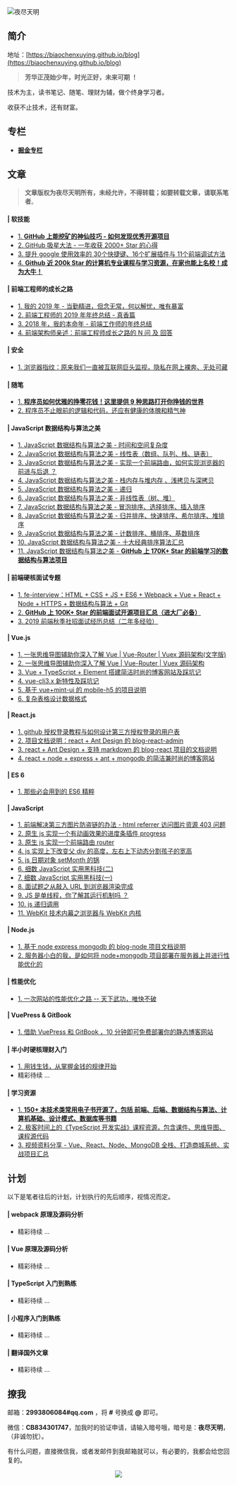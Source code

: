 
![夜尽天明](https://upload-images.jianshu.io/upload_images/12890819-6e2289f29c0d3b39.png?imageMogr2/auto-orient/strip%7CimageView2/2/w/1240)


## 简介

地址：[https://biaochenxuying.github.io/blog](https://biaochenxuying.github.io/blog)

> **芳华正茂始少年，时光正好，未来可期 ！**

技术为主，读书笔记、随笔、理财为辅，做个终身学习者。

收获不止技术，还有财富。


<!-- ## 分类

- [JavaScript 数据结构与算法之美](https://github.com/biaochenxuying/blog/projects/10)
- [JavaScript](https://github.com/biaochenxuying/blog/projects/4)
- [Vue.js](https://github.com/biaochenxuying/blog/projects/3)
- [ES 6](https://github.com/biaochenxuying/blog/projects/2)
- [React.js](https://github.com/biaochenxuying/blog/projects/5)
- [Node.js](https://github.com/biaochenxuying/blog/projects/7)
- [MongoDB](https://github.com/biaochenxuying/blog/projects/5)
- [软技能](https://github.com/biaochenxuying/blog/projects/11)
- [硬核面试专题](https://github.com/biaochenxuying/blog/projects/12)
- [前端工程师成长之路](https://github.com/biaochenxuying/blog/projects/14)
- [半小时硬核理财入门](https://github.com/biaochenxuying/blog/projects/9)
- [随笔](https://github.com/biaochenxuying/blog/projects/5) -->

## 专栏

- [**掘金专栏**](https://juejin.im/user/591d6b4d0ce463006926ae40)

<!-- ## 服务器

优惠消息：[阿里服务器低于 1 折、89/年、229/3年，比学生机还便宜](https://www.aliyun.com/minisite/goods?userCode=g6evk7n0&share_source=copy_link)，通过些链接购买就是最便宜的。

笔者觉得每个开发者都应该拥有自己的网站和服务器，这可是很酷的事情，学习 Linux、跑跑脚本、建站、搭博客、搭建个项目给面试官看也香，对找工作和面试都加分，还可以熟悉技术栈。

不知道如何使用服务器？可以看看我写的文章：[服务器小白的我,是如何将 node+mongodb 项目部署在服务器上并进行性能优化的](https://juejin.im/post/5bfb4ce46fb9a049a81efd2e) -->


## 文章


> **文章版权为夜尽天明所有，未经允许，不得转载；如要转载文章，请联系笔者**。

#### | 软技能

- [1. **GitHub 上能挖矿的神仙技巧 - 如何发现优秀开源项目**](https://github.com/biaochenxuying/blog/issues/45)
- [2. GitHub 吸星大法 - 一年收获 2000+ Star 的心得](https://github.com/biaochenxuying/blog/issues/49)
- [3. 提升 google 使用效率的 30个快捷键、16个扩展插件与 11个前端调试方法](https://github.com/biaochenxuying/blog/issues/58)
- [4. **Github 近 200k Star 的计算机专业课程与学习资源，在家也能上名校！成为大牛！**](https://github.com/biaochenxuying/blog/issues/62)

#### | 前端工程师的成长之路

- [1. 我的 2019 年 - 当勤精进，但念无常，何以解忧，唯有暴富](https://github.com/biaochenxuying/blog/issues/55)
- [2. 前端工程师的 2019 年年终总结 - 真香篇](https://github.com/biaochenxuying/blog/issues/54)
- [3. 2018 年，我的本命年 - 前端工作师的年终总结](https://github.com/biaochenxuying/blog/issues/19)
- [4. 前端架构师亲述：前端工程师成长之路的 N 问 及 回答](https://github.com/biaochenxuying/blog/issues/33)

#### | 安全

- [1. 浏览器指纹：原来我们一直被互联网巨头监视，隐私在网上裸奔、无处可藏](https://github.com/biaochenxuying/blog/issues/60)


#### | 随笔

- [1. **程序员如何优雅的挣零花钱！这里提供 9 种思路打开你挣钱的世界**](https://github.com/biaochenxuying/blog/issues/59)
- [2. 程序员不止眼前的逻辑和代码，还应有健康的体魄和精气神](https://github.com/biaochenxuying/blog/issues/6)


#### | JavaScript 数据结构与算法之美

- [1. JavaScript 数据结构与算法之美 - 时间和空间复杂度](https://github.com/biaochenxuying/blog/issues/29)
- [2. JavaScript 数据结构与算法之美 - 线性表（数组、队列、栈、链表）](https://github.com/biaochenxuying/blog/issues/34)
- [3. JavaScript 数据结构与算法之美 - 实现一个前端路由，如何实现浏览器的前进与后退 ？](https://github.com/biaochenxuying/blog/issues/30)
- [4. JavaScript 数据结构与算法之美 - 栈内存与堆内存 、浅拷贝与深拷贝](https://github.com/biaochenxuying/blog/issues/35)
- [5. JavaScript 数据结构与算法之美 - 递归](https://github.com/biaochenxuying/blog/issues/36)
- [6. JavaScript 数据结构与算法之美 - 非线性表（树、堆）](https://github.com/biaochenxuying/blog/issues/37)
- [7. JavaScript 数据结构与算法之美 - 冒泡排序、选择排序、插入排序](https://github.com/biaochenxuying/blog/issues/39)
- [8. JavaScript 数据结构与算法之美 - 归并排序、快速排序、希尔排序、堆排序](https://github.com/biaochenxuying/blog/issues/40) 
- [9. JavaScript 数据结构与算法之美 - 计数排序、桶排序、基数排序](https://github.com/biaochenxuying/blog/issues/41) 
- [10. JavaScript 数据结构与算法之美 - 十大经典排序算法汇总](https://github.com/biaochenxuying/blog/issues/42) 
- [11. JavaScript 数据结构与算法之美 - **GitHub 上 170K+ Star 的前端学习的数据结构与算法项目**](https://github.com/biaochenxuying/blog/issues/43)


#### | 前端硬核面试专题

- [1. fe-interview：HTML + CSS + JS + ES6 + Webpack + Vue + React + Node + HTTPS + 数据结构与算法 + Git](https://github.com/biaochenxuying/blog/blob/master/interview/fe-interview.md)
- [2. **GitHub 上 100K+ Star 的前端面试开源项目汇总（进大厂必备）**](https://github.com/biaochenxuying/blog/issues/47)
- [3. 2019 前端秋季社招面试经历总结（二年多经验）](https://github.com/biaochenxuying/blog/issues/48)


#### | Vue.js

- [1. 一张思维导图辅助你深入了解 Vue | Vue-Router | Vuex 源码架构(文字版)](https://github.com/biaochenxuying/blog/issues/28)
- [2. 一张思维导图辅助你深入了解 Vue | Vue-Router | Vuex 源码架构](https://github.com/biaochenxuying/blog/issues/27)
- [3. Vue + TypeScript + Element 搭建简洁时尚的博客网站及踩坑记](https://github.com/biaochenxuying/blog/issues/25)
- [4. vue-cli3.x 新特性及踩坑记](https://github.com/biaochenxuying/blog/issues/2)
- [5. 基于 vue+mint-ui 的 mobile-h5 的项目说明](https://github.com/biaochenxuying/blog/issues/4)
- [6. 复杂表格设计数据格式](https://github.com/biaochenxuying/blog/issues/7)

#### | React.js


- [1. github 授权登录教程与如何设计第三方授权登录的用户表](https://github.com/biaochenxuying/blog/issues/23)
- [2. 项目文档说明：react + Ant Design 的 blog-react-admin](https://github.com/biaochenxuying/blog/issues/16)
- [3. react + Ant Design + 支持 markdown 的 blog-react 项目的文档说明](https://github.com/biaochenxuying/blog/issues/15)
- [4. react + node + express + ant + mongodb 的简洁兼时尚的博客网站](https://github.com/biaochenxuying/blog/issues/14)


#### | ES 6

- [1. 那些必会用到的 ES6 精粹](https://github.com/biaochenxuying/blog/issues/1)


#### | JavaScript

- [1. 前端解决第三方图片防盗链的办法 - html referrer 访问图片资源 403 问题](https://github.com/biaochenxuying/blog/issues/31)
- [2. 原生 js 实现一个有动画效果的进度条插件 progress](https://github.com/biaochenxuying/blog/issues/21)
- [3. 原生 js 实现一个前端路由 router](https://github.com/biaochenxuying/blog/issues/22)
- [4. js 实现上下改变父 div 的高度，左右上下动态分割孩子的宽高](https://github.com/biaochenxuying/blog/issues/20)
- [5. js 日期对象 setMonth 的锅](https://github.com/biaochenxuying/blog/issues/13)
- [6. 细数 JavaScript 实用黑科技(二)](https://github.com/biaochenxuying/blog/issues/12)
- [7. 细数 JavaScript 实用黑科技(一)](https://github.com/biaochenxuying/blog/issues/11)
- [8. 面试题之从敲入 URL 到浏览器渲染完成](https://github.com/biaochenxuying/blog/issues/3)
- [9. JS 是单线程，你了解其运行机制吗 ？](https://github.com/biaochenxuying/blog/issues/8)
- [10. js 递归调用](https://github.com/biaochenxuying/blog/issues/9)
- [11. WebKit 技术内幕之浏览器与 WebKit 内核](https://github.com/biaochenxuying/blog/issues/10)


#### | Node.js

- [1. 基于 node express mongodb 的 blog-node 项目文档说明](https://github.com/biaochenxuying/blog/issues/17)
- [2. 服务器小白的我，是如何将 node+mongodb 项目部署在服务器上并进行性能优化的](https://github.com/biaochenxuying/blog/issues/18)


#### | 性能优化

- [1. 一次网站的性能优化之路 -- 天下武功，唯快不破](https://github.com/biaochenxuying/blog/issues/24)

#### | VuePress & GitBook

- [1. 借助 VuePress 和 GitBook ，10 分钟即可免费部署你的静态博客网站](https://github.com/biaochenxuying/blog/issues/53)

#### | 半小时硬核理财入门

- [1. 用钱生钱，从掌握金钱的规律开始](https://github.com/biaochenxuying/blog/issues/26)
- 精彩待续 ...

#### | 学习资源

- [1. **150+ 本技术类常用电子书开源了，包括 前端、后端、数据结构与算法、计算机基础、设计模式、数据库等书籍**](https://github.com/biaochenxuying/awesome-books)
- [2. 极客时间上的《TypeScript 开发实战》课程资源，包含课件、思维导图、课程源代码](https://github.com/biaochenxuying/blog/tree/master/typescript-in-action)
- [3. 视频资料分享 - Vue、React、Node、MongoDB 全栈、打造商城系统、实战项目汇总](https://mp.weixin.qq.com/s/7f767Y5FHM9i2_GeUSz-Iw)


  
## 计划

以下是笔者往后的计划，计划执行的先后顺序，视情况而定。

#### | webpack 原理及源码分析

- 精彩待续 ...
  
   
#### | Vue 原理及源码分析

- 精彩待续 ...
  

#### | TypeScript 入门到熟练

- 精彩待续 ...
  
#### | 小程序入门到熟练

- 精彩待续 ...
  
<!--   
#### | Flutter 入门到熟练

- 精彩待续 ...  -->
  
  
#### | 翻译国外文章

- 精彩待续 ... 



## 撩我

邮箱：**2993806084#qq.com** ，将 **#** 号换成 **@** 即可。

微信：**CB834301747**，加我时的验证申请，请输入暗号哦，暗号是：**夜尽天明**，（非诚勿扰）。

有什么问题，直接微信我，或者发邮件到我邮箱就可以，有必要的，我都会给您回复的。

<div align="center">

![](https://upload-images.jianshu.io/upload_images/12890819-50b85ba33dd7ba90.png?imageMogr2/auto-orient/strip%7CimageView2/2/w/1240)

<!-- ![](https://upload-images.jianshu.io/upload_images/12890819-0c42f7a1976fee04.png?imageMogr2/auto-orient/strip%7CimageView2/2/w/265) -->

</div>


<!-- ## BB


#### 技术以内

这里是笔者平时 BB 大前端技术的地方。

<div align="center">

![全栈修炼](https://upload-images.jianshu.io/upload_images/12890819-9399d149e09f638e.png?imageMogr2/auto-orient/strip%7CimageView2/2/w/1000)

</div> -->

<!-- ## 打赏

> **江山父老能容我，不使人间造孽钱**。

如果你感觉有收获，欢迎给我点个 Star 、或者真心赞赏一下，都是对我最大的鼓励，我会更有动力输出有价值的内容。

<div align="center">

![](https://upload-images.jianshu.io/upload_images/12890819-ffab7bd24d08c00d.jpeg?imageMogr2/auto-orient/strip%7CimageView2/2/w/250)

</div> -->

<!-- #### 技术以外

技术以外的 BB。

闲暇之余，技术以外的世界同样精彩。

![硬核杂货铺](https://upload-images.jianshu.io/upload_images/12890819-7ed698c2818cdc3c.png?imageMogr2/auto-orient/strip%7CimageView2/2/w/1000)
 -->
